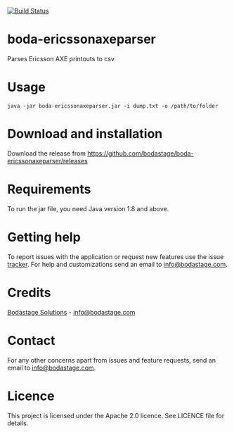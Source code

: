[![Build Status](https://travis-ci.org/bodastage/boda-ericssonaxeparser.svg?branch=master)](https://travis-ci.org/bodastage/boda-ericssonaxeparser)

# boda-ericssonaxeparser
Parses Ericsson AXE printouts to csv

# Usage
```
java -jar boda-ericssonaxeparser.jar -i dump.txt -o /path/to/folder
```


# Download and installation
Download the release from https://github.com/bodastage/boda-ericssonaxeparser/releases

# Requirements
To run the jar file, you need Java version 1.8 and above.

# Getting help
To report issues with the application or request new features use the issue [tracker](https://github.com/bodastage/boda-ericssonaxeparser/issues). For help and customizations send an email to info@bodastage.com.

# Credits
[Bodastage Solutions](https://www.bodastage.com) - info@bodastage.com

# Contact
For any other concerns apart from issues and feature requests, send an email to info@bodastage.com.

# Licence
This project is licensed under the Apache 2.0 licence.  See LICENCE file for details.